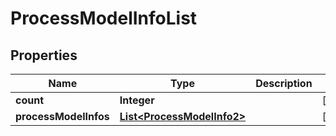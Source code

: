 
# ProcessModelInfoList

## Properties
Name | Type | Description | Notes
------------ | ------------- | ------------- | -------------
**count** | **Integer** |  |  [optional]
**processModelInfos** | [**List&lt;ProcessModelInfo2&gt;**](ProcessModelInfo2.md) |  |  [optional]



